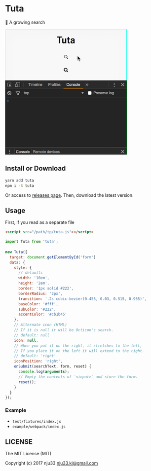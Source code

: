 # Tuta

<!-- [![XO code style](https://img.shields.io/badge/code_style-XO-5ed9c7.svg)](https://github.com/sindresorhus/xo)

[![Build Status](https://travis-ci.org/nju33/tuta.svg?branch=master)](https://travis-ci.org/nju33/tuta) -->

🌿 A growing search


![screenshot](https://github.com/nju33/tuta/raw/master/images/screenshot.gif?raw=true)

## Install or Download

```sh
yarn add tuta
npm i -S tuta
```

Or access to [releases page](https://github.com/nju33/tuta/releases).
Then, download the latest version.

## Usage

First, if you read as a separate file

```html
<script src="/path/tp/tuta.js"></script>
```

```js
import Tuta from 'tuta';

new Tuta({
  target: document.getElementById('form')
  data: {
    style: {
      // defaults
      width: '10em',
      height: '2em',
      border: '1px solid #222',
      borderRadius: '2px',
      transition: '.2s cubic-bezier(0.455, 0.03, 0.515, 0.955)',
      baseColor: '#fff',
      subColor: '#222',
      accentColor: '#cb1b45'
    },
    // Alternate icon (HTML)
    // If it is null it will be Octicon's search.
    // default: null
    icon: null,
    // When you put it on the right, it stretches to the left,
    // If you place it on the left it will extend to the right.
    // default: 'right'
    iconPosition: 'right',
    onSubmit(searchText, form, reset) {
      console.log(arguments);
      // Empty the contents of `<input>` and store the form.
      reset();
    }
  }
});
```

### Example

- `test/fixtures/index.js`
- `example/webpack/index.js`

## LICENSE

The MIT License (MIT)

Copyright (c) 2017 nju33 <nju33.ki@gmail.com>
